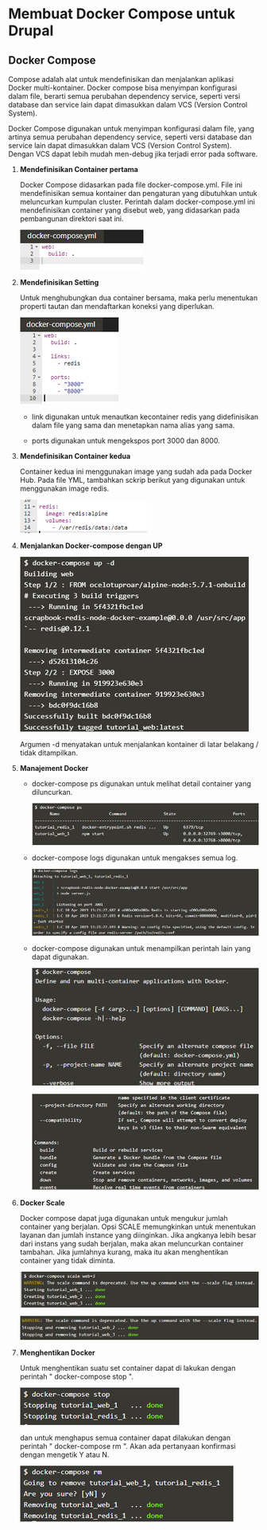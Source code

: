 # Membuat Docker Compose untuk Drupal

## Docker Compose

Compose adalah alat untuk mendefinisikan dan menjalankan aplikasi Docker multi-kontainer. 
Docker compose bisa menyimpan konfigurasi dalam file, berarti semua perubahan dependency service, seperti versi database dan service lain dapat dimasukkan dalam VCS (Version Control System).

Docker Compose digunakan untuk menyimpan konfigurasi dalam file, yang artinya semua perubahan dependency service, seperti versi database dan service lain dapat dimasukkan dalam VCS (Version Control System). Dengan VCS dapat lebih mudah men-debug jika terjadi error pada software.

1. **Mendefinisikan Container pertama**

	Docker Compose didasarkan pada file docker-compose.yml. File ini mendefinisikan semua kontainer dan pengaturan yang dibutuhkan untuk meluncurkan kumpulan cluster. Perintah dalam docker-compose.yml ini mendefinisikan container yang disebut web, yang didasarkan pada pembangunan direktori saat ini.

	![mendefinisikan file .yml](img/1-a.png)

2. **Mendefinisikan Setting**

	Untuk menghubungkan dua container bersama, maka perlu menentukan properti tautan dan mendaftarkan koneksi yang diperlukan.

	![link dan port](img/1-b.png)

	- link digunakan untuk menautkan kecontainer redis yang didefinisikan dalam file yang sama dan menetapkan nama alias yang sama.

	- ports digunakan untuk mengekspos port 3000 dan 8000.

3. **Mendefinisikan Container kedua**

	Container kedua ini menggunakan image yang sudah ada pada Docker Hub. Pada file YML, tambahkan sckrip berikut yang digunakan untuk menggunakan image redis.

	![container ke 2](img/1-c.png)

4. **Menjalankan Docker-compose dengan UP**

	![](img/1-da.png)

	Argumen -d menyatakan untuk menjalankan kontainer di latar belakang / tidak ditampilkan.

5. **Manajement Docker**

	- docker-compose ps digunakan untuk melihat detail container yang diluncurkan.

	  ![](img/1-e.png)

	- docker-compose logs digunakan untuk mengakses semua log.

	  ![](img/1-e2a.png)

	- docker-compose digunakan untuk menampilkan perintah lain yang dapat digunakan.

	  ![](img/1-e3a.png)

	  ![](img/1-e3b.png)

6. **Docker Scale**

	Docker compose dapat juga digunakan untuk mengukur jumlah container yang berjalan. Opsi SCALE memungkinkan untuk menentukan layanan dan jumlah instance yang diinginkan. Jika angkanya lebih besar dari instans yang sudah berjalan, maka akan meluncurkan container tambahan. Jika jumlahnya kurang, maka itu akan menghentikan container yang tidak diminta.

	![](img/1-f.png)

	![](img/1-f2.png)

7. **Menghentikan Docker**

	Untuk menghentikan suatu set container dapat di lakukan dengan perintah " docker-compose stop ".

	![](img/1-g.png)

	dan untuk menghapus semua container dapat dilakukan dengan perintah " docker-compose rm ". Akan ada pertanyaan konfirmasi dengan mengetik Y atau N.

	![](img/1-g2.png)